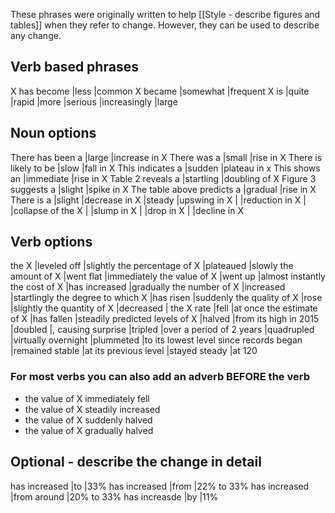 These phrases were originally written to help [[Style - describe figures and tables]] when they refer to change. However, they can be used to describe any change.


## Verb based phrases
X has become		|less			|common
X became			|somewhat		|frequent
X is				|quite			|rapid
 					|more			|serious
	 				|increasingly	|large

## Noun options

There has been a				|large		|increase in X
There was a						|small		|rise in X
There is likely to be			|slow		|fall in X
This indicates a				|sudden		|plateau in x
This shows an					|immediate	|rise in X
Table 2 reveals a				|startling	|doubling of X
Figure 3 suggests a				|slight 	|spike in X
The table above predicts a 		|gradual 	|rise in X
There is a						|slight		|decrease in X
 								|steady		|upswing in X
 								|			|reduction in X
 								|			|collapse of the X
 								|			|slump in X
 								|			|drop in X
 								|			|decline in X



## Verb options
the X					|leveled off	|slightly
the percentage of X		|plateaued	 	|slowly
the amount of X			|went flat	 	|immediately
the value of X			|went up   		|almost instantly
the cost of X			|has increased 	|gradually
the number of X			|increased 		|startlingly
the degree to which X	|has risen		|suddenly
the quality of X		|rose			|slightly
the quantity of X		|decreased	 	|
the X rate				|fell	 		|at once
the estimate of X		|has fallen	 	|steadily
predicted levels of X	|halved	 		|from its high in 2015
						|doubled	 	|, causing surprise
						|tripled	 	|over a period of 2 years
						|quadrupled	 	|virtually overnight
						|plummeted 		|to its lowest level since records began
						|remained stable |at its previous level
						|stayed steady 	|at 120


### For most verbs you can also add an adverb BEFORE the verb
* the value of X immediately fell
* the value of X steadily increased
* the value of X suddenly halved
* the value of X gradually halved



## Optional - describe the change in detail
has increased 	|to 			|33%
has increased 	|from 			|22% to 33%
has increased 	|from around 	|20% to 33%
has increasde 	|by 			|11%
